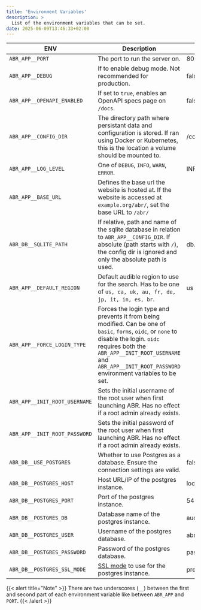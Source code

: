 ```yaml
---
title: 'Environment Variables'
description: >
  List of the environment variables that can be set.
date: 2025-06-09T13:46:33+02:00
---
```


| ENV                           | Description                                                                                                                                                                                                                                                  | Default          |
| ----------------------------- | ------------------------------------------------------------------------------------------------------------------------------------------------------------------------------------------------------------------------------------------------------------ | ---------------- |
| `ABR_APP__PORT`               | The port to run the server on.                                                                                                                                                                                                                               | 8000             |
| `ABR_APP__DEBUG`              | If to enable debug mode. Not recommended for production.                                                                                                                                                                                                     | false            |
| `ABR_APP__OPENAPI_ENABLED`    | If set to `true`, enables an OpenAPI specs page on `/docs`.                                                                                                                                                                                                  | false            |
| `ABR_APP__CONFIG_DIR`         | The directory path where persistant data and configuration is stored. If ran using Docker or Kubernetes, this is the location a volume should be mounted to.                                                                                                 | /config          |
| `ABR_APP__LOG_LEVEL`          | One of `DEBUG`, `INFO`, `WARN`, `ERROR`.                                                                                                                                                                                                                     | INFO             |
| `ABR_APP__BASE_URL`           | Defines the base url the website is hosted at. If the website is accessed at `example.org/abr/`, set the base URL to `/abr/`                                                                                                                                 |                  |
| `ABR_DB__SQLITE_PATH`         | If relative, path and name of the sqlite database in relation to `ABR_APP__CONFIG_DIR`. If absolute (path starts with `/`), the config dir is ignored and only the absolute path is used.                                                                    | db.sqlite        |
| `ABR_APP__DEFAULT_REGION`     | Default audible region to use for the search. Has to be one of `us, ca, uk, au, fr, de, jp, it, in, es, br`.                                                                                                                                                 | us               |
| `ABR_APP__FORCE_LOGIN_TYPE`   | Forces the login type and prevents it from being modified. Can be one of `basic`, `forms`, `oidc`, or `none` to disable the login. `oidc` requires both the `ABR_APP__INIT_ROOT_USERNAME` and `ABR_APP__INIT_ROOT_PASSWORD` environment variables to be set. |                  |
| `ABR_APP__INIT_ROOT_USERNAME` | Sets the initial username of the root user when first launching ABR. Has no effect if a root admin already exists.                                                                                                                                           |                  |
| `ABR_APP__INIT_ROOT_PASSWORD` | Sets the initial password of the root user when first launching ABR. Has no effect if a root admin already exists.                                                                                                                                           |                  |
| `ABR_DB__USE_POSTGRES`        | Whether to use Postgres as a database. Ensure the connection settings are valid.                                                                                                                                                                             | false            |
| `ABR_DB__POSTGRES_HOST`       | Host URL/IP of the postgres instance.                                                                                                                                                                                                                        | localhost        |
| `ABR_DB__POSTGRES_PORT`       | Port of the postgres instance.                                                                                                                                                                                                                               | 5432             |
| `ABR_DB__POSTGRES_DB`         | Database name of the postgres instance.                                                                                                                                                                                                                      | audiobookrequest |
| `ABR_DB__POSTGRES_USER`       | Username of the postgres database.                                                                                                                                                                                                                           | abr              |
| `ABR_DB__POSTGRES_PASSWORD`   | Password of the postgres database.                                                                                                                                                                                                                           | password         |
| `ABR_DB__POSTGRES_SSL_MODE`   | [SSL mode](https://www.postgresql.org/docs/18/libpq-connect.html#LIBPQ-CONNECT-SSLMODE) to use for the postgres instance.                                                                                                                                    | prefer           |

{{< alert title="Note" >}} There are two underscores (`__`) between the first
and second part of each environment variable like between `ABR_APP` and `PORT`.
{{< /alert >}}

